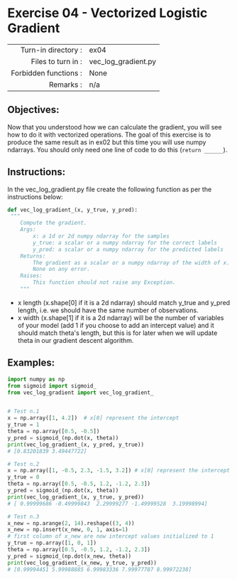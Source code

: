 # Exercise 04 - Vectorized Logistic Gradient

|                         |                         |
| -----------------------:| ----------------------- |
|   Turn-in directory :   |  ex04                   |
|   Files to turn in :    |  vec_log_gradient.py    |
|   Forbidden functions : |  None                   |
|   Remarks :             |  n/a                    |

## Objectives:

Now that you understood how we can calculate the gradient, you will see how to do it with vectorized operations.
The goal of this exercise is to produce the same result as in ex02 but this time you will use numpy ndarrays.
You should only need one line of code to do this (`return ______`).

## Instructions:

In the vec_log_gradient.py file create the following function as per the instructions below: 
```python
def vec_log_gradient_(x, y_true, y_pred):
 """
    Compute the gradient.
    Args:
        x: a 1d or 2d numpy ndarray for the samples
        y_true: a scalar or a numpy ndarray for the correct labels
        y_pred: a scalar or a numpy ndarray for the predicted labels
    Returns: 
        The gradient as a scalar or a numpy ndarray of the width of x.
        None on any error.
    Raises:
        This function should not raise any Exception.
    """
```
  
* x length (x.shape[0] if it is a 2d ndarray) should match y_true and y_pred length, i.e. we should have the same number of observations.
* x width (x.shape[1] if it is a 2d ndarray) will be the number of variables of your model (add 1 if you choose to add an intercept value) and it should match theta's length, but this is for later when we will update theta in our gradient descent algorithm.

## Examples:
```python
import numpy as np
from sigmoid import sigmoid_
from vec_log_gradient import vec_log_gradient_


# Test n.1
x = np.array([1, 4.2])  # x[0] represent the intercept
y_true = 1
theta = np.array([0.5, -0.5])
y_pred = sigmoid_(np.dot(x, theta))
print(vec_log_gradient_(x, y_pred, y_true))
# [0.83201839 3.49447722]

# Test n.2
x = np.array([1, -0.5, 2.3, -1.5, 3.2]) # x[0] represent the intercept
y_true = 0
theta = np.array([0.5, -0.5, 1.2, -1.2, 2.3])
y_pred = sigmoid_(np.dot(x, theta))
print(vec_log_gradient_(x, y_true, y_pred))
# [ 0.99999686 -0.49999843  2.29999277 -1.49999528  3.19998994]

# Test n.3
x_new = np.arange(2, 14).reshape((3, 4))
x_new = np.insert(x_new, 0, 1, axis=1)
# first column of x_new are now intercept values initialized to 1
y_true = np.array([1, 0, 1])
theta = np.array([0.5, -0.5, 1.2, -1.2, 2.3])
y_pred = sigmoid_(np.dot(x_new, theta))
print(vec_log_gradient_(x_new, y_true, y_pred))
# [0.99994451 5.99988885 6.99983336 7.99977787 8.99972238]
```
